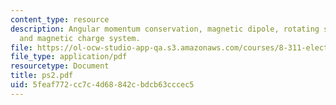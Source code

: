 ```yaml
---
content_type: resource
description: Angular momentum conservation, magnetic dipole, rotating sphere, electric
  and magnetic charge system.
file: https://ol-ocw-studio-app-qa.s3.amazonaws.com/courses/8-311-electromagnetic-theory-spring-2004/5feaf772cc7c4d68842cbdcb63cccec5_ps2.pdf
file_type: application/pdf
resourcetype: Document
title: ps2.pdf
uid: 5feaf772-cc7c-4d68-842c-bdcb63cccec5
---
```


